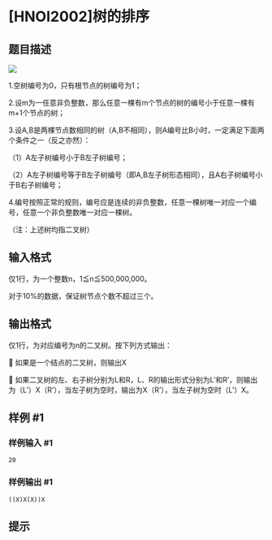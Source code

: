 # [HNOI2002]树的排序

## 题目描述

![](https://cdn.luogu.com.cn/upload/pic/1.png)

1.空树编号为0，只有根节点的树编号为1；

2.设m为一任意非负整数，那么任意一棵有m个节点的树的编号小于任意一棵有m+1个节点的树；

3.设A,B是两棵节点数相同的树（A,B不相同），则A编号比B小时，一定满足下面两个条件之一（反之亦然）：

（1）A左子树编号小于B左子树编号；

（2）A左子树编号等于B左子树编号（即A,B左子树形态相同），且A右子树编号小于B右子树编号；

4.编号按照正常的规则，编号应是连续的非负整数，任意一棵树唯一对应一个编号，任意一个非负整数唯一对应一棵树。

（注：上述树均指二叉树）

## 输入格式

仅1行，为一个整数n，1≦n≦500,000,000。

对于10%的数据，保证树节点个数不超过三个。

## 输出格式

仅1行，为对应编号为n的二叉树。按下列方式输出：

    如果是一个结点的二叉树，则输出X

    如果二叉树的左、右子树分别为L和R，L、R的输出形式分别为L’和R’，则输出为（L’）X（R’），当左子树为空时，输出为X（R’），当左子树为空时（L’）X。


## 样例 #1

### 样例输入 #1
```
20
```

### 样例输出 #1

```
((X)X(X))X
```

## 提示


